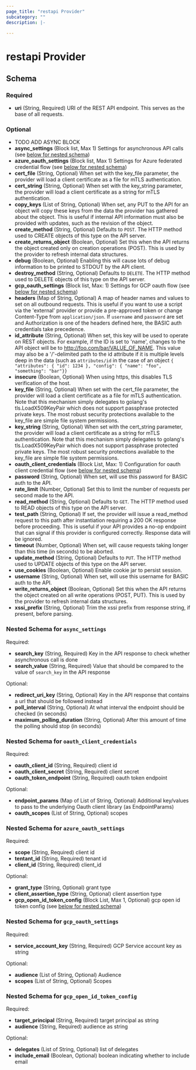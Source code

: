 ```yaml
---
page_title: "restapi Provider"
subcategory: ""
description: |-
  
---
```


# restapi Provider

## Schema

### Required

- **uri** (String, Required) URI of the REST API endpoint. This serves as the base of all requests.

### Optional

- TODO ADD ASYNC BLOCK
- **async_settings** (Block list, Max 1) Settings for asynchronous API calls (see [below for nested schema](#nested-schema-for-async_settings))
- **azure_oauth_settings** (Block list, Max 1) Settings for Azure federated credential flow (see [below for nested schema](#nested-schema-for-azure_oauth_settings))
- **cert_file** (String, Optional) When set with the key_file parameter, the provider will load a client certificate as a file for mTLS authentication.
- **cert_string** (String, Optional) When set with the key_string parameter, the provider will load a client certificate as a string for mTLS authentication.
- **copy_keys** (List of String, Optional) When set, any PUT to the API for an object will copy these keys from the data the provider has gathered about the object. This is useful if internal API information must also be provided with updates, such as the revision of the object.
- **create_method** (String, Optional) Defaults to `POST`. The HTTP method used to CREATE objects of this type on the API server.
- **create_returns_object** (Boolean, Optional) Set this when the API returns the object created only on creation operations (POST). This is used by the provider to refresh internal data structures.
- **debug** (Boolean, Optional) Enabling this will cause lots of debug information to be printed to STDOUT by the API client.
- **destroy_method** (String, Optional) Defaults to `DELETE`. The HTTP method used to DELETE objects of this type on the API server.
- **gcp_oauth_settings** (Block list, Max: 1) Settings for GCP oauth flow (see [below for nested schema](#nestedblock--gcp_oauth_settings))
- **headers** (Map of String, Optional) A map of header names and values to set on all outbound requests. This is useful if you want to use a script via the 'external' provider or provide a pre-approved token or change Content-Type from `application/json`. If `username` and `password` are set and Authorization is one of the headers defined here, the BASIC auth credentials take precedence.
- **id_attribute** (String, Optional) When set, this key will be used to operate on REST objects. For example, if the ID is set to 'name', changes to the API object will be to <http://foo.com/bar/VALUE_OF_NAME>. This value may also be a '/'-delimited path to the id attribute if it is multiple levels deep in the data (such as `attributes/id` in the case of an object `{ "attributes": { "id": 1234 }, "config": { "name": "foo", "something": "bar"}}`
- **insecure** (Boolean, Optional) When using https, this disables TLS verification of the host.
- **key_file** (String, Optional) When set with the cert_file parameter, the provider will load a client certificate as a file for mTLS authentication. Note that this mechanism simply delegates to golang's tls.LoadX509KeyPair which does not support passphrase protected private keys. The most robust security protections available to the key_file are simple file system permissions.
- **key_string** (String, Optional) When set with the cert_string parameter, the provider will load a client certificate as a string for mTLS authentication. Note that this mechanism simply delegates to golang's tls.LoadX509KeyPair which does not support passphrase protected private keys. The most robust security protections available to the key_file are simple file system permissions.
- **oauth_client_credentials** (Block List, Max: 1) Configuration for oauth client credential flow (see [below for nested schema](#nestedblock--oauth_client_credentials))
- **password** (String, Optional) When set, will use this password for BASIC auth to the API.
- **rate_limit** (Number, Optional) Set this to limit the number of requests per second made to the API.
- **read_method** (String, Optional) Defaults to `GET`. The HTTP method used to READ objects of this type on the API server.
- **test_path** (String, Optional) If set, the provider will issue a read_method request to this path after instantiation requiring a 200 OK response before proceeding. This is useful if your API provides a no-op endpoint that can signal if this provider is configured correctly. Response data will be ignored.
- **timeout** (Number, Optional) When set, will cause requests taking longer than this time (in seconds) to be aborted.
- **update_method** (String, Optional) Defaults to `PUT`. The HTTP method used to UPDATE objects of this type on the API server.
- **use_cookies** (Boolean, Optional) Enable cookie jar to persist session.
- **username** (String, Optional) When set, will use this username for BASIC auth to the API.
- **write_returns_object** (Boolean, Optional) Set this when the API returns the object created on all write operations (POST, PUT). This is used by the provider to refresh internal data structures.
- **xssi_prefix** (String, Optional) Trim the xssi prefix from response string, if present, before parsing.

<a id="nestedblock--async_settings"></a>

### Nested Schema for `async_settings`

Required:

- **search_key** (String, Required) Key in the API response to check whether asynchronous call is done
- **search_value** (String, Required) Value that should be compared to the value of `search_key` in the API response

Optional:

- **redirect_uri_key** (String, Optional) Key in the API response that contains a url that should be followed instead
- **poll_interval** (String, Optional) At what interval the endpoint should be checked (in seconds)
- **maximum_polling_duration** (String, Optional) After this amount of time the polling should stop (in seconds)

<a id="nestedblock--oauth_client_credentials"></a>

### Nested Schema for `oauth_client_credentials`

Required:

- **oauth_client_id** (String, Required) client id
- **oauth_client_secret** (String, Required) client secret
- **oauth_token_endpoint** (String, Required) oauth token endpoint

Optional:

- **endpoint_params** (Map of List of String, Optional) Additional key/values to pass to the underlying Oauth client library (as EndpointParams)
- **oauth_scopes** (List of String, Optional) scopes

<a id="nestedblock--azure_oauth_settings"></a>

### Nested Schema for `azure_oauth_settings`

Required:

- **scope** (String, Required) client id
- **tentant_id** (String, Required) tenant id
- **client_id** (String, Required) client_id

Optional:

- **grant_type** (String, Optional) grant type
- **client_assertion_type** (String, Optional) client assertion type
- **gcp_open_id_token_config** (Block List, Max 1, Optional) gcp open id token config (see [below for nested schema](#nested-schema-for-gcp_open_id_token_config))

<a id="nestedblock--gcp_oauth_settings"></a>

### Nested Schema for `gcp_oauth_settings`

Required:

- **service_account_key** (String, Required) GCP Service account key as string

Optional:

- **audience** (List of String, Optional) Audience
- **scopes** (List of String, Optional) Scopes

<a id="nestedblock--gcp_open_id_token_config"></a>

### Nested Schema for `gcp_open_id_token_config`

Required:

- **target_principal** (String, Required) target principal as string
- **audience** (String, Required) audience as string

Optional:

- **delegates** (List of String, Optional) list of delegates
- **include_email** (Boolean, Optional) boolean indicating whether to include email
